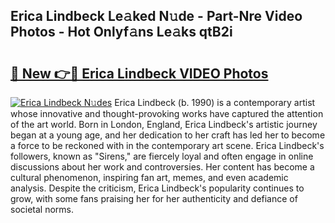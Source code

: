 ## Erica Lindbeck Le𝚊ked N𝚞de - Part-Nre Video Photos - Hot Onlyf𝚊ns Le𝚊ks qtB2i

# <h2><a href="http://ab92523.deff.icu/?id=Erica+Lindbeck">🔗 New 👉🔴 Erica Lindbeck VIDEO Photos</a></h2>

[![Erica Lindbeck N𝚞des](https://i.imgur.com/rIISA9y.gif)](http://ab92523.deff.icu/?id=Erica+Lindbeck)
Erica Lindbeck (b. 1990) is a contemporary artist whose innovative and thought-provoking works have captured the attention of the art world. Born in London, England, Erica Lindbeck's artistic journey began at a young age, and her dedication to her craft has led her to become a force to be reckoned with in the contemporary art scene. Erica Lindbeck's followers, known as "Sirens," are fiercely loyal and often engage in online discussions about her work and controversies. Her content has become a cultural phenomenon, inspiring fan art, memes, and even academic analysis. Despite the criticism, Erica Lindbeck's popularity continues to grow, with some fans praising her for her authenticity and defiance of societal norms.
